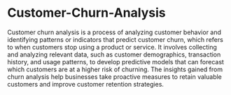 # Customer-Churn-Analysis

Customer churn analysis is a process of analyzing customer behavior and identifying patterns or indicators that predict customer churn, which refers to when customers stop using a product or service. It involves collecting and analyzing relevant data, such as customer demographics, transaction history, and usage patterns, to develop predictive models that can forecast which customers are at a higher risk of churning. The insights gained from churn analysis help businesses take proactive measures to retain valuable customers and improve customer retention strategies.
